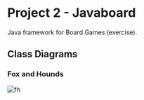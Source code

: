 # Project 2 - Javaboard
Java framework for Board Games (exercise).

## Class Diagrams
### Fox and Hounds

![fh](classfoxhounds.jpg)


